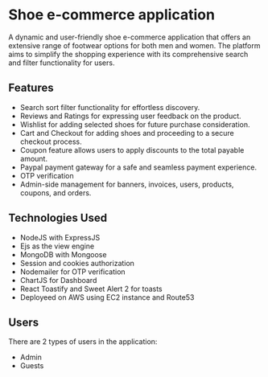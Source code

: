 # Shoe e-commerce application

A dynamic and user-friendly shoe e-commerce application that offers an extensive range of footwear options for both men and women. The platform aims to simplify the shopping experience with its comprehensive search and filter functionality for users.

## Features

- Search sort filter functionality for effortless discovery.
- Reviews and Ratings for expressing user feedback on the product.
- Wishlist for adding selected shoes for future purchase consideration.
- Cart and Checkout for adding shoes and proceeding to a secure checkout process.
- Coupon feature allows users to apply discounts to the total payable amount.
- Paypal payment gateway for a safe and seamless payment experience.
- OTP verification
- Admin-side management for banners, invoices, users, products, coupons, and orders.

## Technologies Used

- NodeJS with ExpressJS
- Ejs as the view engine
- MongoDB with Mongoose
- Session and cookies authorization
- Nodemailer for OTP verification
- ChartJS for Dashboard
- React Toastify and Sweet Alert 2 for toasts
- Deployeed on AWS using EC2 instance and Route53

## Users

There are 2 types of users in the application:

- Admin
- Guests
